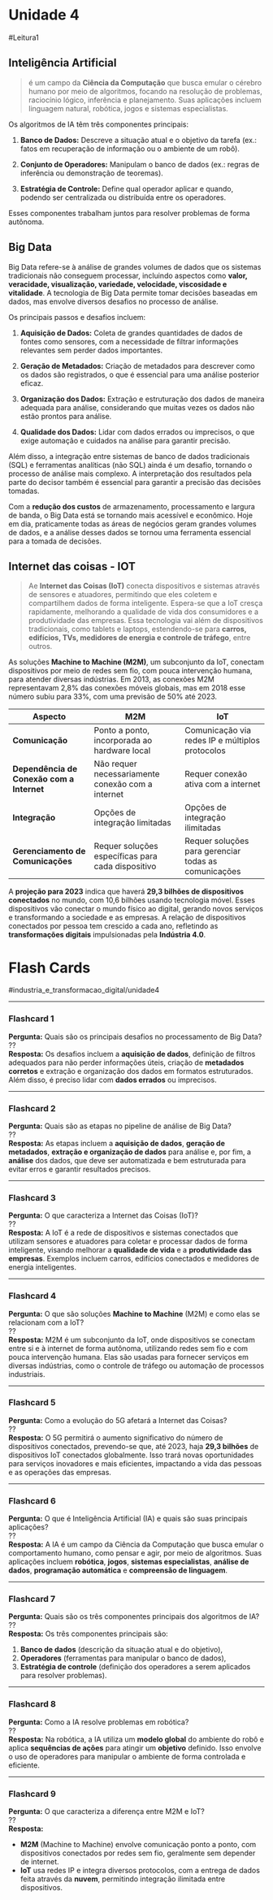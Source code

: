 # Unidade 4
#Leitura1 

## Inteligência Artificial

> é um campo da **Ciência da Computação** que busca emular o cérebro humano por meio de algoritmos, focando na resolução de problemas, raciocínio lógico, inferência e planejamento. Suas aplicações incluem linguagem natural, robótica, jogos e sistemas especialistas.

Os algoritmos de IA têm três componentes principais:

1. **Banco de Dados:** Descreve a situação atual e o objetivo da tarefa (ex.: fatos em recuperação de informação ou o ambiente de um robô).
  
2. **Conjunto de Operadores:** Manipulam o banco de dados (ex.: regras de inferência ou demonstração de teoremas).
  
3. **Estratégia de Controle:** Define qual operador aplicar e quando, podendo ser centralizada ou distribuída entre os operadores.

Esses componentes trabalham juntos para resolver problemas de forma autônoma.

## Big Data

Big Data refere-se à análise de grandes volumes de dados que os sistemas tradicionais não conseguem processar, incluindo aspectos como **valor, veracidade, visualização, variedade, velocidade, viscosidade e vitalidade**. A tecnologia de Big Data permite tomar decisões baseadas em dados, mas envolve diversos desafios no processo de análise.

Os principais passos e desafios incluem:

1. **Aquisição de Dados:** Coleta de grandes quantidades de dados de fontes como sensores, com a necessidade de filtrar informações relevantes sem perder dados importantes.
   
2. **Geração de Metadados:** Criação de metadados para descrever como os dados são registrados, o que é essencial para uma análise posterior eficaz.

3. **Organização dos Dados:** Extração e estruturação dos dados de maneira adequada para análise, considerando que muitas vezes os dados não estão prontos para análise.

4. **Qualidade dos Dados:** Lidar com dados errados ou imprecisos, o que exige automação e cuidados na análise para garantir precisão.

Além disso, a integração entre sistemas de banco de dados tradicionais (SQL) e ferramentas analíticas (não SQL) ainda é um desafio, tornando o processo de análise mais complexo. A interpretação dos resultados pela parte do decisor também é essencial para garantir a precisão das decisões tomadas.

Com a **redução dos custos** de armazenamento, processamento e largura de banda, o Big Data está se tornando mais acessível e econômico. Hoje em dia, praticamente todas as áreas de negócios geram grandes volumes de dados, e a análise desses dados se tornou uma ferramenta essencial para a tomada de decisões.

## Internet das coisas - IOT

> Ae **Internet das Coisas (IoT)** conecta dispositivos e sistemas através de sensores e atuadores, permitindo que eles coletem e compartilhem dados de forma inteligente. Espera-se que a IoT cresça rapidamente, melhorando a qualidade de vida dos consumidores e a produtividade das empresas. Essa tecnologia vai além de dispositivos tradicionais, como tablets e laptops, estendendo-se para **carros, edifícios, TVs, medidores de energia e controle de tráfego**, entre outros.

As soluções **Machine to Machine (M2M)**, um subconjunto da IoT, conectam dispositivos por meio de redes sem fio, com pouca intervenção humana, para atender diversas indústrias. Em 2013, as conexões M2M representavam 2,8% das conexões móveis globais, mas em 2018 esse número subiu para 33%, com uma previsão de 50% até 2023.

| **Aspecto**                             | **M2M**                                           | **IoT**                                          |
|-----------------------------------------|--------------------------------------------------|--------------------------------------------------|
| **Comunicação**                         | Ponto a ponto, incorporada ao hardware local     | Comunicação via redes IP e múltiplos protocolos  |
| **Dependência de Conexão com a Internet** | Não requer necessariamente conexão com a internet | Requer conexão ativa com a internet             |
| **Integração**                          | Opções de integração limitadas                   | Opções de integração ilimitadas                 |
| **Gerenciamento de Comunicações**       | Requer soluções específicas para cada dispositivo| Requer soluções para gerenciar todas as comunicações |


A **projeção para 2023** indica que haverá **29,3 bilhões de dispositivos conectados** no mundo, com 10,6 bilhões usando tecnologia móvel. Esses dispositivos vão conectar o mundo físico ao digital, gerando novos serviços e transformando a sociedade e as empresas. A relação de dispositivos conectados por pessoa tem crescido a cada ano, refletindo as **transformações digitais** impulsionadas pela **Indústria 4.0**.

# Flash Cards
#industria_e_transformacao_digital/unidade4 

---
### Flashcard 1

**Pergunta:** Quais são os principais desafios no processamento de Big Data?  
??  
**Resposta:** Os desafios incluem a **aquisição de dados**, definição de filtros adequados para não perder informações úteis, criação de **metadados corretos** e extração e organização dos dados em formatos estruturados. Além disso, é preciso lidar com **dados errados** ou imprecisos.

---
### Flashcard 2

**Pergunta:** Quais são as etapas no pipeline de análise de Big Data?  
??  
**Resposta:** As etapas incluem a **aquisição de dados**, **geração de metadados**, **extração e organização de dados** para análise e, por fim, a **análise** dos dados, que deve ser automatizada e bem estruturada para evitar erros e garantir resultados precisos.

---
### Flashcard 3

**Pergunta:** O que caracteriza a Internet das Coisas (IoT)?  
??  
**Resposta:** A IoT é a rede de dispositivos e sistemas conectados que utilizam sensores e atuadores para coletar e processar dados de forma inteligente, visando melhorar a **qualidade de vida** e a **produtividade das empresas**. Exemplos incluem carros, edifícios conectados e medidores de energia inteligentes.

---
### Flashcard 4

**Pergunta:** O que são soluções **Machine to Machine** (M2M) e como elas se relacionam com a IoT?  
??  
**Resposta:** M2M é um subconjunto da IoT, onde dispositivos se conectam entre si e à internet de forma autônoma, utilizando redes sem fio e com pouca intervenção humana. Elas são usadas para fornecer serviços em diversas indústrias, como o controle de tráfego ou automação de processos industriais.

---
### Flashcard 5

**Pergunta:** Como a evolução do 5G afetará a Internet das Coisas?  
??  
**Resposta:** O 5G permitirá o aumento significativo do número de dispositivos conectados, prevendo-se que, até 2023, haja **29,3 bilhões** de dispositivos IoT conectados globalmente. Isso trará novas oportunidades para serviços inovadores e mais eficientes, impactando a vida das pessoas e as operações das empresas.

---
### Flashcard 6

**Pergunta:** O que é Inteligência Artificial (IA) e quais são suas principais aplicações?  
??  
**Resposta:** A IA é um campo da Ciência da Computação que busca emular o comportamento humano, como pensar e agir, por meio de algoritmos. Suas aplicações incluem **robótica**, **jogos**, **sistemas especialistas**, **análise de dados**, **programação automática** e **compreensão de linguagem**.

---
### Flashcard 7

**Pergunta:** Quais são os três componentes principais dos algoritmos de IA?  
??  
**Resposta:** Os três componentes principais são:
1. **Banco de dados** (descrição da situação atual e do objetivo),
2. **Operadores** (ferramentas para manipular o banco de dados),
3. **Estratégia de controle** (definição dos operadores a serem aplicados para resolver problemas).

---
### Flashcard 8

**Pergunta:** Como a IA resolve problemas em robótica?  
??  
**Resposta:** Na robótica, a IA utiliza um **modelo global** do ambiente do robô e aplica **sequências de ações** para atingir um **objetivo** definido. Isso envolve o uso de operadores para manipular o ambiente de forma controlada e eficiente.

---
### Flashcard 9

**Pergunta:** O que caracteriza a diferença entre M2M e IoT?  
??  
**Resposta:**
- **M2M** (Machine to Machine) envolve comunicação ponto a ponto, com dispositivos conectados por redes sem fio, geralmente sem depender de internet.
- **IoT** usa redes IP e integra diversos protocolos, com a entrega de dados feita através da **nuvem**, permitindo integração ilimitada entre dispositivos.

